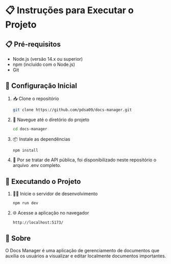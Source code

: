 # 📋 Instruções para Executar o Projeto

## 📋 Pré-requisitos

- Node.js (versão 14.x ou superior)
- npm (incluído com o Node.js)
- Git

## 🔧 Configuração Inicial

1. 📥 Clone o repositório

   ```bash
   git clone https://github.com/pdsa09/docs-manager.git
   ```

2. 📁 Navegue até o diretório do projeto

   ```bash
   cd docs-manager
   ```

3. 📦 Instale as dependências

   ```bash
   npm install
   ```

4. 🔧 Por se tratar de API pública, foi disponibilizado neste repositório o arquivo .env completo.

## 🚀 Executando o Projeto

1. 🏃‍♂️ Inicie o servidor de desenvolvimento

   ```bash
   npm run dev
   ```

2. 🌐 Acesse a aplicação no navegador
   ```
   http://localhost:5173/
   ```

## 📄 Sobre

O Docs Manager é uma aplicação de gerenciamento de documentos que auxilia os usuários a visualizar e editar localmente documentos importantes.
